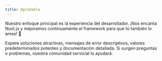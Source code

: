 ```yaml
---
title: Agradable
---
```

Nuestro enfoque principal es la experiencia del desarrollador. ¡Nos encanta Nuxt.js y mejoramos continuamente el framework para que tú también lo ames! 💚

Espere soluciones atractivas, mensajes de error descriptivos, valores predeterminados potentes y documentación detallada. Si surgen preguntas o problemas, nuestra comunidad servicial lo ayudará.

